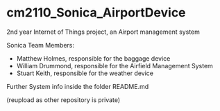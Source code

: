 # cm2110_Sonica_AirportDevice
2nd year Internet of Things project, an Airport management system

Sonica Team Members:
-  Matthew Holmes, responsible for the baggage device
-  William Drummond, responsible for the Airfield Management System
-  Stuart Keith, responsible for the weather device

Further System info inside the folder README.md

(reupload as other repository is private)
